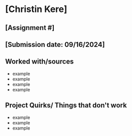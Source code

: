 # [Christin Kere]
## [Assignment #]
## [Submission date: 09/16/2024]
## Worked with/sources 
* example
* example
* example
* example
## Project Quirks/ Things that don't work
* example
* example
* example
